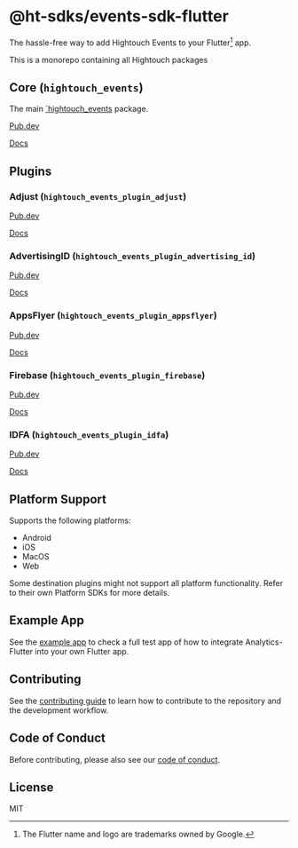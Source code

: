 # @ht-sdks/events-sdk-flutter

The hassle-free way to add Hightouch Events to your Flutter[^1] app.

This is a monorepo containing all Hightouch packages

## Core (`hightouch_events`)

The main [`hightouch_events](http://pub.dev/packages/hightouch_events) package.

[Pub.dev](http://pub.dev/packages/hightouch_events)

[Docs](packages/core#readme)

## Plugins

### Adjust (`hightouch_events_plugin_adjust`)

[Pub.dev](http://pub.dev/packages/hightouch_events_plugin_adjust)

[Docs](packages/plugins/plugin_adjust#readme)

### AdvertisingID (`hightouch_events_plugin_advertising_id`)

[Pub.dev](http://pub.dev/packages/hightouch_events_plugin_advertising_id)

[Docs](packages/plugins/plugin_advertising_id#readme)

### AppsFlyer (`hightouch_events_plugin_appsflyer`)

[Pub.dev](http://pub.dev/packages/hightouch_events_plugin_appsflyer)

[Docs](packages/plugins/plugin_appsflyer#readme)

### Firebase (`hightouch_events_plugin_firebase`)

[Pub.dev](http://pub.dev/packages/hightouch_events_plugin_firebase)

[Docs](packages/plugins/plugin_firebase#readme)

### IDFA (`hightouch_events_plugin_idfa`)

[Pub.dev](http://pub.dev/packages/hightouch_events_plugin_idfa)

[Docs](packages/plugins/plugin_idfa#readme)

## Platform Support

Supports the following platforms:

- Android
- iOS
- MacOS
- Web

Some destination plugins might not support all platform functionality. Refer to their own Platform SDKs for more details.

## Example App

See the [example app](./example/README.md) to check a full test app of how to integrate Analytics-Flutter into your own Flutter app.

## Contributing

See the [contributing guide](CONTRIBUTING.md) to learn how to contribute to the repository and the development workflow.

## Code of Conduct

Before contributing, please also see our [code of conduct](CODE_OF_CONDUCT.md).

## License

MIT

[^1]: The Flutter name and logo are trademarks owned by Google.
